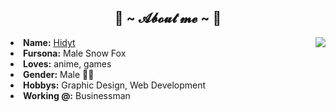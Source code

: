 <div> <h2 align="center"> 🦊 ~ 𝓐𝓫𝓸𝓾𝓽 𝓶𝓮 ~ 🦊 </h2> <div align="center"> <img src="https://giffiles.alphacoders.com/172/172374.gif" align="right"> </div> <li> <b>Name:</b> <a href='#' target=_blank>Hidyt</a></li> <li> <b>Fursona:</b> Male Snow Fox </li> <li> <b>Loves:</b> anime, games </li> <li> <b>Gender:</b> Male 🏳️‍⚧️ </li> <li> <b>Hobbys:</b> Graphic Design, Web Development </li> <li> <b>Working @:</b> Businessman </li> <br><br><br> </div>
